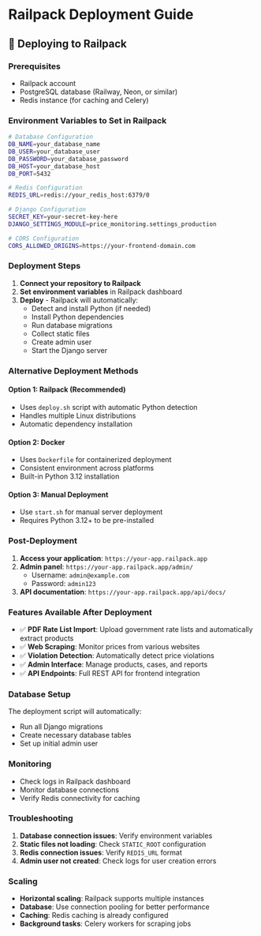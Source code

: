 # Railpack Deployment Guide

## 🚀 Deploying to Railpack

### Prerequisites
- Railpack account
- PostgreSQL database (Railway, Neon, or similar)
- Redis instance (for caching and Celery)

### Environment Variables to Set in Railpack

```bash
# Database Configuration
DB_NAME=your_database_name
DB_USER=your_database_user
DB_PASSWORD=your_database_password
DB_HOST=your_database_host
DB_PORT=5432

# Redis Configuration
REDIS_URL=redis://your_redis_host:6379/0

# Django Configuration
SECRET_KEY=your-secret-key-here
DJANGO_SETTINGS_MODULE=price_monitoring.settings_production

# CORS Configuration
CORS_ALLOWED_ORIGINS=https://your-frontend-domain.com
```

### Deployment Steps

1. **Connect your repository to Railpack**
2. **Set environment variables** in Railpack dashboard
3. **Deploy** - Railpack will automatically:
   - Detect and install Python (if needed)
   - Install Python dependencies
   - Run database migrations
   - Collect static files
   - Create admin user
   - Start the Django server

### Alternative Deployment Methods

#### Option 1: Railpack (Recommended)
- Uses `deploy.sh` script with automatic Python detection
- Handles multiple Linux distributions
- Automatic dependency installation

#### Option 2: Docker
- Uses `Dockerfile` for containerized deployment
- Consistent environment across platforms
- Built-in Python 3.12 installation

#### Option 3: Manual Deployment
- Use `start.sh` for manual server deployment
- Requires Python 3.12+ to be pre-installed

### Post-Deployment

1. **Access your application**: `https://your-app.railpack.app`
2. **Admin panel**: `https://your-app.railpack.app/admin/`
   - Username: `admin@example.com`
   - Password: `admin123`
3. **API documentation**: `https://your-app.railpack.app/api/docs/`

### Features Available After Deployment

- ✅ **PDF Rate List Import**: Upload government rate lists and automatically extract products
- ✅ **Web Scraping**: Monitor prices from various websites
- ✅ **Violation Detection**: Automatically detect price violations
- ✅ **Admin Interface**: Manage products, cases, and reports
- ✅ **API Endpoints**: Full REST API for frontend integration

### Database Setup

The deployment script will automatically:
- Run all Django migrations
- Create necessary database tables
- Set up initial admin user

### Monitoring

- Check logs in Railpack dashboard
- Monitor database connections
- Verify Redis connectivity for caching

### Troubleshooting

1. **Database connection issues**: Verify environment variables
2. **Static files not loading**: Check `STATIC_ROOT` configuration
3. **Redis connection issues**: Verify `REDIS_URL` format
4. **Admin user not created**: Check logs for user creation errors

### Scaling

- **Horizontal scaling**: Railpack supports multiple instances
- **Database**: Use connection pooling for better performance
- **Caching**: Redis caching is already configured
- **Background tasks**: Celery workers for scraping jobs
